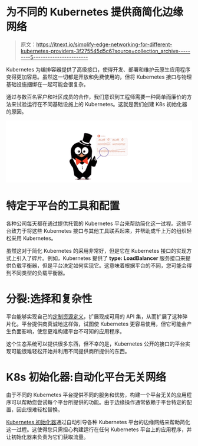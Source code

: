 # 为不同的 Kubernetes 提供商简化边缘网络

> 原文：<https://itnext.io/simplify-edge-networking-for-different-kubernetes-providers-3f275545d5c6?source=collection_archive---------5----------------------->

Kubernetes 为编排容器提供了高级接口，使得开发、部署和维护云原生应用程序变得更加容易。虽然这一切都是开放和免费使用的，但将 Kubernetes 接口与物理基础设施捆绑在一起可能会很复杂。

通过与数百名客户和社区成员的合作，我们意识到工程师需要一种简单而廉价的方法来试验运行在不同基础设施上的 Kubernetes。这就是我们创建 K8s 初始化器的原因。

![](img/191e58804daa7fcc23e357edd87d4650.png)

# 特定于平台的工具和配置

各种公司每天都在通过提供托管的 Kubernetes 平台来帮助简化这一过程。这些平台致力于将这些 Kubernetes 接口与其他工具联系起来，并帮助成千上万的组织轻松采用 Kubernetes。

虽然这对于简化 Kubernetes 的采用非常好，但是它在 Kubernetes 接口的实现方式上引入了碎片。例如，Kubernetes 提供了 **type: LoadBalancer** 服务接口来提供负载平衡器，但是平台决定如何实现它。这意味着根据平台的不同，您可能会得到不同类型的负载平衡器。

# 分裂:选择和复杂性

平台能够实现自己的[定制资源定义](https://www.getambassador.io/learn/kubernetes-glossary/custom-resource-definition/)，扩展现成可用的 API 集，从而扩展了这种碎片化。平台提供商真诚地这样做，试图使 Kubernetes 更容易使用，但它可能会产生负面影响，使您更难构建平台不可知的应用程序。

这个生态系统可以提供很多东西，但不幸的是，Kubernetes 公开的接口的平台实现可能很难轻松开始并利用不同提供商所提供的东西。

# K8s 初始化器:自动化平台无关网络

由于不同的 Kubernetes 平台提供不同的服务和优势，构建一个平台无关的应用程序可以帮助您尝试每个平台所提供的功能。由于边缘操作通常依赖于平台特定的配置，因此很难轻松替换。

[Kubernetes 初始化器](https://app.getambassador.io)通过自动引导各种 Kubernetes 平台的边缘网络来帮助简化这一过程。这使得您只需担心构建运行在任何 Kubernetes 平台上的应用程序，并让初始化器来负责为它们获取流量。
